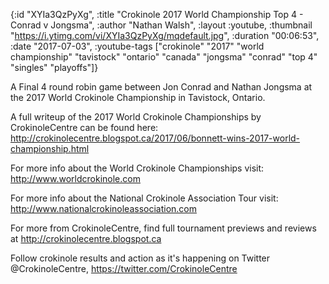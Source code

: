 {:id "XYIa3QzPyXg",
 :title "Crokinole 2017 World Championship Top 4 - Conrad v Jongsma",
 :author "Nathan Walsh",
 :layout :youtube,
 :thumbnail "https://i.ytimg.com/vi/XYIa3QzPyXg/mqdefault.jpg",
 :duration "00:06:53",
 :date "2017-07-03",
 :youtube-tags
 ["crokinole"
  "2017"
  "world championship"
  "tavistock"
  "ontario"
  "canada"
  "jongsma"
  "conrad"
  "top 4"
  "singles"
  "playoffs"]}


A Final 4 round robin game between Jon Conrad and Nathan Jongsma at the 2017 World Crokinole Championship in Tavistock, Ontario.

A full writeup of the 2017 World Crokinole Championships by CrokinoleCentre can be found here: http://crokinolecentre.blogspot.ca/2017/06/bonnett-wins-2017-world-championship.html

For more info about the World Crokinole Championships visit: http://www.worldcrokinole.com

For more info about the National Crokinole Association Tour visit: http://www.nationalcrokinoleassociation.com

For more from CrokinoleCentre, find full tournament previews and reviews at http://crokinolecentre.blogspot.ca

Follow crokinole results and action as it's happening on Twitter @CrokinoleCentre, https://twitter.com/CrokinoleCentre
